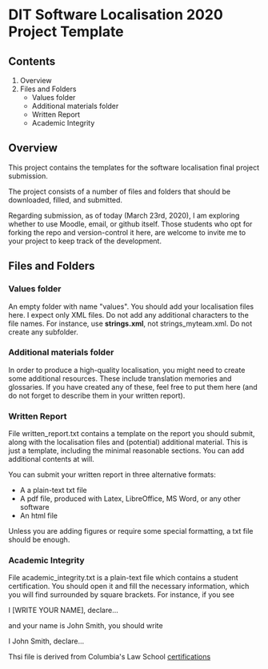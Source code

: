 # DIT Software Localisation 2020 Project Template

## Contents

1. Overview
2. Files and Folders
   - Values folder
   - Additional materials folder
   - Written Report
   - Academic Integrity 

## Overview

This project contains the templates for the software localisation final project submission. 

The project consists of a number of files and folders that should be downloaded, filled, and submitted. 

Regarding submission, as of today (March 23rd, 2020), I am exploring whether to use Moodle, email, or github itself. 
Those students who opt for forking the repo and version-control it here, are welcome to invite me to your project to 
keep track of the development. 

## Files and Folders

### Values folder

An empty folder with name "values". You should add your localisation files here. I expect only XML files.  Do not add any additional characters to the file names. For instance, use **strings.xml**, not strings_myteam.xml. Do not create any subfolder.

### Additional materials folder

In order to produce a high-quality localisation, you might need to create some additional resources. 
These include translation memories and glossaries. If you have created any of these, feel free to put them here
(and do not forget to describe them in your written report).

### Written Report

File written_report.txt contains a template on the report you should submit, along with the localisation files and 
(potential) additional material. This is just a template, including the minimal reasonable sections. You can add 
additional contents at will.

You can submit your written report in three alternative formats:

- A a plain-text txt file 
- A pdf file, produced with Latex, LibreOffice, MS Word, or any other software
- An html file

Unless you are adding figures or require some special formatting, a txt file should be enough.

### Academic Integrity

File academic_integrity.txt is a plain-text file which contains a student certification. You should open it and fill the necessary information, which you will find surrounded by square brackets. For instance, if you see 

I [WRITE YOUR NAME], declare...

and your name is John Smith, you should write 

I John Smith, declare...

Thsi file is derived from Columbia's Law School [certifications](https://www.law.columbia.edu/academic-rules/certifications-academic-integrity#written-work)
